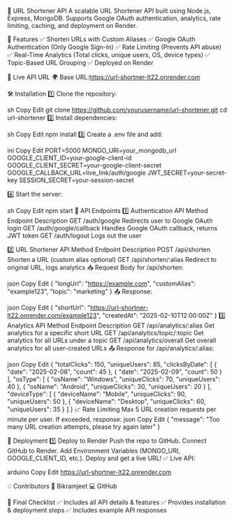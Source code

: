 📌 URL Shortener API
A scalable URL Shortener API built using Node.js, Express, MongoDB.
Supports Google OAuth authentication, analytics, rate limiting, caching, and deployment on Render.

🚀 Features
✅ Shorten URLs with Custom Aliases
✅ Google OAuth Authentication (Only Google Sign-In)
✅ Rate Limiting (Prevents API abuse)
✅ Real-Time Analytics (Total clicks, unique users, OS, device types)
✅ Topic-Based URL Grouping
✅ Deployed on Render

📡 Live API URL
🌍 Base URL:https://url-shortner-lt22.onrender.com

🛠 Installation
1️⃣ Clone the repository:

sh
Copy
Edit
git clone https://github.com/yourusername/url-shortener.git
cd url-shortener
2️⃣ Install dependencies:

sh
Copy
Edit
npm install
3️⃣ Create a .env file and add:

ini
Copy
Edit
PORT=5000
MONGO_URI=your_mongodb_url
GOOGLE_CLIENT_ID=your-google-client-id
GOOGLE_CLIENT_SECRET=your-google-client-secret
GOOGLE_CALLBACK_URL=live_link/auth/google
JWT_SECRET=your-secret-key
SESSION_SECRET=your-session-secret

4️⃣ Start the server:

sh
Copy
Edit
npm start
🔗 API Endpoints
1️⃣ Authentication API
Method	Endpoint	Description
GET	/auth/google	Redirects user to Google OAuth login
GET	/auth/google/callback	Handles Google OAuth callback, returns JWT token
GET	/auth/logout	Logs out the user

2️⃣ URL Shortener API
Method	Endpoint	Description
POST	/api/shorten	Shorten a URL (custom alias optional)
GET	/api/shorten/:alias	Redirect to original URL, logs analytics
📥 Request Body for /api/shorten:

json
Copy
Edit
{
  "longUrl": "https://example.com",
  "customAlias": "example123",
  "topic": "marketing"
}
📤 Response:

json
Copy
Edit
{
  "shortUrl": "https://url-shortner-lt22.onrender.com/example123",
  "createdAt": "2025-02-10T12:00:00Z"
}
3️⃣ Analytics API
Method	Endpoint	Description
GET	/api/analytics/:alias	Get analytics for a specific short URL
GET	/api/analytics/topic/:topic	Get analytics for all URLs under a topic
GET	/api/analytics/overall	Get overall analytics for all user-created URLs
📤 Response for /api/analytics/:alias:

json
Copy
Edit
{
  "totalClicks": 150,
  "uniqueUsers": 85,
  "clicksByDate": [
    { "date": "2025-02-08", "count": 45 },
    { "date": "2025-02-09", "count": 50 }
  ],
  "osType": [
    { "osName": "Windows", "uniqueClicks": 70, "uniqueUsers": 40 },
    { "osName": "Android", "uniqueClicks": 30, "uniqueUsers": 20 }
  ],
  "deviceType": [
    { "deviceName": "Mobile", "uniqueClicks": 90, "uniqueUsers": 50 },
    { "deviceName": "Desktop", "uniqueClicks": 60, "uniqueUsers": 35 }
  ]
}
📈 Rate Limiting
Max 5 URL creation requests per minute per user.
If exceeded, response:
json
Copy
Edit
{ "message": "Too many URL creation attempts, please try again later" }


📡 Deployment
1️⃣ Deploy to Render
Push the repo to GitHub.
Connect GitHub to Render.
Add Environment Variables (MONGO_URI, GOOGLE_CLIENT_ID, etc.).
Deploy and get a live URL!
✅ Live API:

arduino
Copy
Edit
https://url-shortner-lt22.onrender.com

💡 Contributors
👤 Bikramjeet
💻 GitHub

🎯 Final Checklist
✅ Includes all API details & features
✅ Provides installation & deployment steps
✅ Includes example API responses
